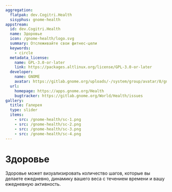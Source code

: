 ```yaml
---
aggregation:
  flatpak: dev.Cogitri.Health
  sisyphus: gnome-health
appstream:
  id: dev.Cogitri.Health
  name: Здоровье
  icon: /gnome-health/logo.svg
  summary: Отслеживайте свои фитнес-цели
  keywords:
    - circle
  metadata_license:
    name: GPL-3.0-or-later
    link: https://packages.altlinux.org/license/GPL-3.0-or-later
  developer:
    name: GNOME
    avatar: https://gitlab.gnome.org/uploads/-/system/group/avatar/8/gnomelogo.png?width=48
  url:
    homepage: https://apps.gnome.org/Health
    bugtracker: https://gitlab.gnome.org/World/Health/issues
gallery:
  title: Галерея
  type: slider
  items:
    - src: /gnome-health/sc-1.png
    - src: /gnome-health/sc-2.png
    - src: /gnome-health/sc-3.png
    - src: /gnome-health/sc-4.png
---
```


# Здоровье

Здоровье может визуализировать количество шагов, которые вы делаете ежедневно, динамику вашего веса с течением времени и вашу ежедневную активность.

<AGWGallery />

<!--@include: @apps/_parts/install/content-repo.md-->
<!--@include: @apps/_parts/install/content-flatpak.md-->
